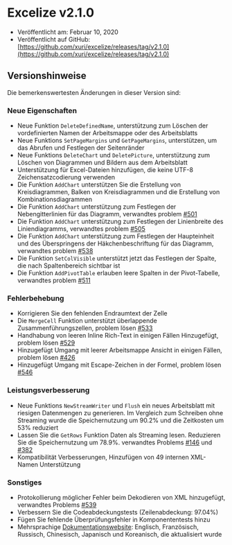 # Excelize v2.1.0

* Veröffentlicht am: Februar 10, 2020
* Veröffentlicht auf GitHub: [https://github.com/xuri/excelize/releases/tag/v2.1.0](https://github.com/xuri/excelize/releases/tag/v2.1.0)

## Versionshinweise

Die bemerkenswertesten Änderungen in dieser Version sind:

### Neue Eigenschaften

* Neue Funktion `DeleteDefinedName`, unterstützung zum Löschen der vordefinierten Namen der Arbeitsmappe oder des Arbeitsblatts
* Neue Funktions `SetPageMargins` und `GetPageMargins`, unterstützen, um das Abrufen und Festlegen der Seitenränder
* Neue Funktions `DeleteChart` und `DeletePicture`, unterstützung zum Löschen von Diagrammen und Bildern aus dem Arbeitsblatt
* Unterstützung für Excel-Dateien hinzufügen, die keine UTF-8 Zeichensatzcodierung verwenden
* Die Funktion `AddChart` unterstützen Sie die Erstellung von Kreisdiagrammen, Balken von Kreisdiagrammen und die Erstellung von Kombinationsdiagrammen
* Die Funktion `AddChart` unterstützung zum Festlegen der Nebengitterlinien für das Diagramm, verwandtes problem [#501](https://github.com/xuri/excelize/issues/501)
* Die Funktion `AddChart` unterstützung zum Festlegen der Linienbreite des Liniendiagramms, verwandtes problem [#505](https://github.com/xuri/excelize/issues/505)
* Die Funktion `AddChart` unterstützung zum Festlegen der Haupteinheit und des Überspringens der Häkchenbeschriftung für das Diagramm, verwandtes problem [#538](https://github.com/xuri/excelize/issues/538)
* Die Funktion `SetColVisible` unterstützt jetzt das Festlegen der Spalte, die nach Spaltenbereich sichtbar ist
* Die Funktion `AddPivotTable` erlauben leere Spalten in der Pivot-Tabelle, verwandtes problem [#511](https://github.com/xuri/excelize/issues/511)

### Fehlerbehebung

* Korrigieren Sie den fehlenden Endraumtext der Zelle
* Die `MergeCell` Funktion unterstützt überlappende Zusammenführungszellen, problem lösen [#533](https://github.com/xuri/excelize/issues/533)
* Handhabung von leeren Inline Rich-Text in einigen Fällen Hinzugefügt, problem lösen [#529](https://github.com/xuri/excelize/issues/529)
* Hinzugefügt Umgang mit leerer Arbeitsmappe Ansicht in einigen Fällen, problem lösen [#426](https://github.com/xuri/excelize/issues/426)
* Hinzugefügt Umgang mit Escape-Zeichen in der Formel, problem lösen [#546](https://github.com/xuri/excelize/issues/546)

### Leistungsverbesserung

* Neue Funktions `NewStreamWriter` und `Flush` ein neues Arbeitsblatt mit riesigen Datenmengen zu generieren. Im Vergleich zum Schreiben ohne Streaming wurde die Speichernutzung um 90.2% und die Zeitkosten um 53% reduziert
* Lassen Sie die `GetRows` Funktion Daten als Streaming lesen. Reduzieren Sie die Speichernutzung um 78.9%. verwandtes Problems [#146](https://github.com/xuri/excelize/issues/146) und [#382](https://github.com/xuri/excelize/issues/382)
* Kompatibilität Verbesserungen, Hinzufügen von 49 internen XML-Namen Unterstützung

### Sonstiges

* Protokollierung möglicher Fehler beim Dekodieren von XML hinzugefügt, verwandtes Problems [#539](https://github.com/xuri/excelize/issues/539)
* Verbessern Sie die Codeabdeckungstests (Zeilenabdeckung: 97.04%)
* Fügen Sie fehlende Überprüfungsfehler in Komponententests hinzu
* Mehrsprachige [Dokumentationswebsite](https://xuri.me/excelize): Englisch, Französisch, Russisch, Chinesisch, Japanisch und Koreanisch, die aktualisiert wurde
